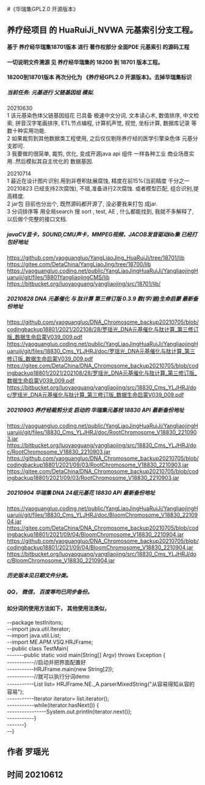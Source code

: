 #《华瑞集GPL2.0 开源版本》
## 养疗经项目 的 HuaRuiJi_NVWA 元基索引分支工程。
#### 基于 养疗经华瑞集18701版本 进行 著作权部分 全面PDE 元基索引 的源码工程
#### 一切说明文件溯源 见 养疗经华瑞集的 18200 到 18701 版本工程。
#### 18200到18701版本 再次分化为 《养疗经GPL2.0 开源版本》。去掉华瑞集标识


##### 当前任务: 元基进行 父链基因组 模拟.      
20210630    
1 该元基染色体父链基因组花 已具备 极速中文分词, 文本读心术, 数值排序, 中文检索, 拼音汉字笔画排序, ETL节点编程, 计算机声觉, 视觉, 坐标计算, 数据库记录 等数十种实用功能.           
2 如果裁剪到其他数据类工程使用, 之后仅仅剔除养疗经的医学引擎染色体 元基分支即可.          
3 我要做的很简单, 裁剪, 优化, 变成开源java api 组件 一样各种工业 商业场景实用..然后模拟其自主优化的 数据基因.           

20210714          
1 最近在设计图片识别.用到非卷积肽展腐蚀, 精度在前15%(当前精度 千分之一 20210823 已经支持2次腐蚀), 不错,准备进行2次腐蚀. 或者模型匹配, 组合识别,提高精度.                    
2 jar包 目前也分出个, 既然源码都开源了, 没必要我来打包 成jar.                 
3 分词排序等 用全局search 搜 sort , test, AE , 什么都能找到, 我就不多解释了, 以后做个完整的接口文档.    

##### javaCV显卡，SOUND,CMU声卡，MMPEG视频，JACOB发音驱动lib集 已经打包好地址                          
https://github.com/yaoguangluo/YangLiaoJing_HuaRuiJi/tree/18701/lib                      
https://gitee.com/DetaChina/YangLiaoJing/tree/18700/lib                      
https://yaoguangluo.coding.net/public/YangLiaoJingHuaRuiJi/YangliaojingHuaruiji/git/files/18801YangliaojingCMS/lib                             
https://bitbucket.org/luoyaoguang/yangliaojing/src/18701/lib/                                  
                                      
##### 20210828 DNA 元基催化 与 肽计算 第三修订版 0.3.9 数(字/据)生命启蒙 最新备份地址             
https://github.com/yaoguangluo/DNA_Chromosome_backup20210705/blob/codingbackup18801/2021/202108/28/罗瑶光_DNA元基催化与肽计算_第三修订版_数据生命启蒙V039_009.pdf                      
https://yaoguangluo.coding.net/public/YangLiaoJingHuaRuiJi/YangliaojingHuaruiji/git/files/18830_Cms_YLJHRJ/doc/罗瑶光_DNA元基催化与肽计算_第三修订版_数据生命启蒙V039_009.pdf           
https://gitee.com/DetaChina/DNA_Chromosome_backup20210705/blob/codingbackup18801/2021/202108/28/罗瑶光_DNA元基催化与肽计算_第三修订版_数据生命启蒙V039_009.pdf                       
https://bitbucket.org/luoyaoguang/yangliaojing/src/18830_Cms_YLJHRJ/doc/罗瑶光_DNA元基催化与肽计算_第三修订版_数据生命启蒙V039_009.pdf                           
                                 
##### 20210903 养疗经裁剪分支 启动的 华瑞集元基枝 18830 API 最新备份地址               
https://yaoguangluo.coding.net/public/YangLiaoJingHuaRuiJi/YangliaojingHuaruiji/git/files/18830_Cms_YLJHRJ/doc/RootChromosome_V18830_2210903.jar                  
https://bitbucket.org/luoyaoguang/yangliaojing/src/18830_Cms_YLJHRJ/doc/RootChromosome_V18830_2210903.jar                   
https://github.com/yaoguangluo/DNA_Chromosome_backup20210705/blob/codingbackup18801/2021/09/03/RootChromosome_V18830_2210903.jar                    
https://gitee.com/DetaChina/DNA_Chromosome_backup20210705/blob/codingbackup18801/2021/09/03/RootChromosome_V18830_2210903.jar     
         
##### 20210904 华瑞集 DNA 24组元基花 18830 API 最新备份地址             
https://yaoguangluo.coding.net/public/YangLiaoJingHuaRuiJi/YangliaojingHuaruiji/git/files/18830_Cms_YLJHRJ/doc/BloomChromosome_V18830_2210904.jar              
https://gitee.com/DetaChina/DNA_Chromosome_backup20210705/blob/codingbackup18801/2021/09/04/BloomChromosome_V18830_2210904.jar                    
https://github.com/yaoguangluo/DNA_Chromosome_backup20210705/blob/codingbackup18801/2021/09/04/BloomChromosome_V18830_2210904.jar              
https://bitbucket.org/luoyaoguang/yangliaojing/src/18830_Cms_YLJHRJ/doc/BloomChromosome_V18830_2210904.jar     

##### 历史版本见日期文件分类。
##### QQ， 微信， 百度等均已同步备份。

#### 如分词的使用方法如下， 其他使用法类似， 
--package testInitons;                         
--import java.util.Iterator;                        
--import java.util.List;                         
--import ME.APM.VSQ.HRJFrame;                                   
--public class TestMain{                                 
-------public static void main(String[] Argv) throws Exception {                                     
-----------//启动并把界面配置好                   
-----------HRJFrame.main(new String[2]);                                                          
-----------//就可以执行分词demo                                      
-----------List<String> list= HRJFrame.NE._A.parserMixedString("从容易得知从容的容易");                             
-----------Iterator<String> iterator= list.iterator();                                             
-----------while(iterator.hasNext()) {                               
----------------System.out.println(iterator.next());                                                    
-----------}                         
-------}                
--}                                         
                                                    


## 作者 罗瑶光             
## 时间 20210612                
